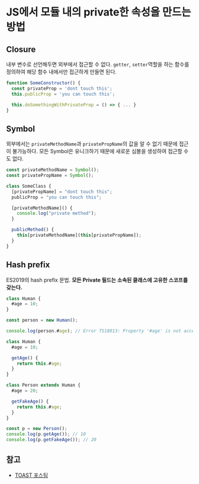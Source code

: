 # JS에서 모듈 내의 private한 속성을 만드는 방법

## Closure

내부 변수로 선언해두면 외부에서 접근할 수 없다. `getter`, `setter`역할을 하는 함수를 정의하여 해당 함수 내에서만 접근하게 만들면 된다.

```js
function SomeConstructor() {
  const privateProp = 'dont touch this';
  this.publicProp = 'you can touch this';

  this.doSomethingWithPrivateProp = () => { ... }
}
```

## Symbol

외부에서는 `privateMethodName`과 `privatePropName`의 값을 알 수 없기 때문에 접근이 불가능하다. 모든 Symbol은 유니크하기 때문에 새로운 심볼을 생성하여 접근할 수도 없다.

```js
const privateMethodName = Symbol();
const privatePropName = Symbol();

class SomeClass {
  [privatePropName] = "dont touch this";
  publicProp = "you can touch this";

  [privateMethodName]() {
    console.log("private method");
  }

  publicMethod() {
    this[privateMethodName](this[privatePropName]);
  }
}
```

## Hash prefix

ES2019의 hash prefix 문법. **모든 Private 필드는 소속된 클래스에 고유한 스코프를 갖는다.**

```js
class Human {
  #age = 10;
}

const person = new Human();

console.log(person.#age); // Error TS18013: Property '#age' is not accessible outside class 'Human' because it has a private identifier.
```

```js
class Human {
  #age = 10;

  getAge() {
    return this.#age;
  }
}

class Person extends Human {
  #age = 20;

  getFakeAge() {
    return this.#age;
  }
}

const p = new Person();
console.log(p.getAge()); // 10
console.log(p.getFakeAge()); // 20
```

## 참고

- [TOAST 포스팅](https://ui.toast.com/weekly-pick/ko_20200312/)

